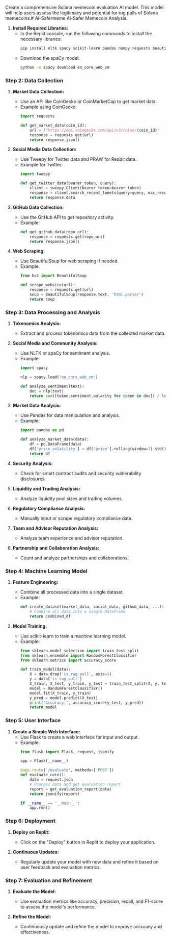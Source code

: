 Create a comprehensive Solana memecoin evaluation AI model. This model will help users assess the legitimacy and potential for rug pulls of Solana memecoins.# Ai-Safermeme
Ai-Safer Memecoin Analysis.


1. **Install Required Libraries:**
   - In the Replit console, run the following commands to install the necessary libraries:
     ```bash
     pip install nltk spacy scikit-learn pandas numpy requests beautifulsoup4 tweepy praw psycopg2-binary
     ```
   - Download the spaCy model:
     ```bash
     python -m spacy download en_core_web_sm
     ```

### Step 2: Data Collection

1. **Market Data Collection:**
   - Use an API like CoinGecko or CoinMarketCap to get market data.
   - Example using CoinGecko:
     ```python
     import requests

     def get_market_data(coin_id):
         url = f"https://api.coingecko.com/api/v3/coins/{coin_id}"
         response = requests.get(url)
         return response.json()
     ```

2. **Social Media Data Collection:**
   - Use Tweepy for Twitter data and PRAW for Reddit data.
   - Example for Twitter:
     ```python
     import tweepy

     def get_twitter_data(bearer_token, query):
         client = tweepy.Client(bearer_token=bearer_token)
         response = client.search_recent_tweets(query=query, max_results=100)
         return response.data
     ```

3. **GitHub Data Collection:**
   - Use the GitHub API to get repository activity.
   - Example:
     ```python
     def get_github_data(repo_url):
         response = requests.get(repo_url)
         return response.json()
     ```

4. **Web Scraping:**
   - Use BeautifulSoup for web scraping if needed.
   - Example:
     ```python
     from bs4 import BeautifulSoup

     def scrape_website(url):
         response = requests.get(url)
         soup = BeautifulSoup(response.text, 'html.parser')
         return soup
     ```

### Step 3: Data Processing and Analysis

1. **Tokenomics Analysis:**
   - Extract and process tokenomics data from the collected market data.

2. **Social Media and Community Analysis:**
   - Use NLTK or spaCy for sentiment analysis.
   - Example:
     ```python
     import spacy

     nlp = spacy.load("en_core_web_sm")

     def analyze_sentiment(text):
         doc = nlp(text)
         return sum([token.sentiment.polarity for token in doc]) / len(doc)
     ```

3. **Market Data Analysis:**
   - Use Pandas for data manipulation and analysis.
   - Example:
     ```python
     import pandas as pd

     def analyze_market_data(data):
         df = pd.DataFrame(data)
         df['price_volatility'] = df['price'].rolling(window=7).std()
         return df
     ```

4. **Security Analysis:**
   - Check for smart contract audits and security vulnerability disclosures.

5. **Liquidity and Trading Analysis:**
   - Analyze liquidity pool sizes and trading volumes.

6. **Regulatory Compliance Analysis:**
   - Manually input or scrape regulatory compliance data.

7. **Team and Advisor Reputation Analysis:**
   - Analyze team experience and advisor reputation.

8. **Partnership and Collaboration Analysis:**
   - Count and analyze partnerships and collaborations.

### Step 4: Machine Learning Model

1. **Feature Engineering:**
   - Combine all processed data into a single dataset.
   - Example:
     ```python
     def create_dataset(market_data, social_data, github_data, ...):
         # Combine all data into a single DataFrame
         return combined_df
     ```

2. **Model Training:**
   - Use scikit-learn to train a machine learning model.
   - Example:
     ```python
     from sklearn.model_selection import train_test_split
     from sklearn.ensemble import RandomForestClassifier
     from sklearn.metrics import accuracy_score

     def train_model(data):
         X = data.drop('is_rug_pull', axis=1)
         y = data['is_rug_pull']
         X_train, X_test, y_train, y_test = train_test_split(X, y, test_size=0.2, random_state=42)
         model = RandomForestClassifier()
         model.fit(X_train, y_train)
         y_pred = model.predict(X_test)
         print("Accuracy:", accuracy_score(y_test, y_pred))
         return model
     ```

### Step 5: User Interface

1. **Create a Simple Web Interface:**
   - Use Flask to create a web interface for input and output.
   - Example:
     ```python
     from flask import Flask, request, jsonify

     app = Flask(__name__)

     @app.route('/evaluate', methods=['POST'])
     def evaluate_coin():
         data = request.json
         # Process data and get evaluation report
         report = get_evaluation_report(data)
         return jsonify(report)

     if __name__ == '__main__':
         app.run()
     ```

### Step 6: Deployment

1. **Deploy on Replit:**
   - Click on the "Deploy" button in Replit to deploy your application.

2. **Continuous Updates:**
   - Regularly update your model with new data and refine it based on user feedback and evaluation metrics.

### Step 7: Evaluation and Refinement

1. **Evaluate the Model:**
   - Use evaluation metrics like accuracy, precision, recall, and F1-score to assess the model's performance.

2. **Refine the Model:**
   - Continuously update and refine the model to improve accuracy and effectiveness.


